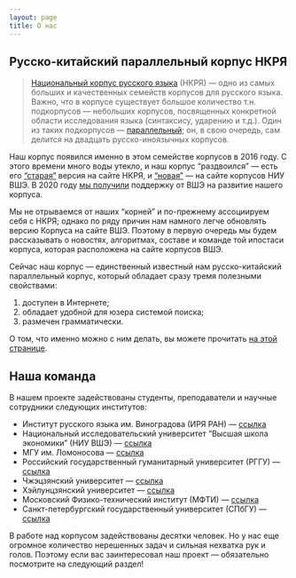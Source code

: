 ```yaml
---
layout: page
title: О нас
---
```


## Русско-китайский параллельный корпус НКРЯ
  > [Национальный корпус русского языка](http://www.ruscorpora.ru/new/) (НКРЯ) — одно из самых больших и качественных семейств корпусов для русского языка. Важно, что в корпусе существует большое количество т.н. подкорпусов — небольших корпусов, посвященных конкретной области исследования языка (синтаксису, ударению и т.д.). Один из таких подкорпусов — [параллельный](http://www.ruscorpora.ru/new/search-para-en.html); он, в свою очередь, сам делится на двадцать русско-иноязычных корпусов. 

Наш корпус появился именно в этом семействе корпусов в 2016 году. С этого времени много воды утекло, и наш корпус “раздвоился” — есть его [“старая”](http://www.ruscorpora.ru/old/search-para-zh.html) версия на сайте НКРЯ, и [“новая”](https://linghub.ru/rnc_parallel_chinese/search) — на сайте корпусов НИУ ВШЭ. В 2020 году [мы получили](https://studscience.hse.ru/news/348490285.html) поддержку от ВШЭ на развитие нашего корпуса.

Мы не отрываемся от наших “корней” и по-прежнему ассоциируем себя с НКРЯ; однако по ряду причин нам намного легче обновлять версию Корпуса на сайте ВШЭ. Поэтому в первую очередь мы будем рассказывать о новостях, алгоритмах, составе и команде той ипостаси корпуса, которая расположена на сайте корпусов ВШЭ.

Сейчас наш корпус — единственный известный нам русско-китайский параллельный корпус, который обладает сразу тремя полезными свойствами:
  1. доступен в Интернете; 
  2. обладает удобной для юзера системой поиска;
  3. размечен грамматически.

О том, что именно можно с ним делать, вы можете прочитать [на этой странице](https://docs.google.com/document/d/1grU6Mglob_RIVEVwU14gttaZMM4bIW7wxI8lN-Xi5vU/edit#heading=h.jxed6l1nutrn).

## Наша команда
В нашем проекте задействованы студенты, преподаватели и научные сотрудники следующих институтов:
- Институт русского языка им. Виноградова (ИРЯ РАН) — [ссылка](http://www.ruslang.ru/)
- Национальный исследовательский университет “Высшая школа экономики” (НИУ ВШЭ) — [ссылка](https://www.hse.ru/)
- МГУ им. Ломоносова — [ссылка](https://www.msu.ru/index.php)
- Российский государственный гуманитарный университет (РГГУ) — [ссылка](https://www.rsuh.ru/)
- Чжэцзянский университет — [ссылка](https://www.zju.edu.cn/english/)
- Хэйлунцзянский университет — [ссылка](http://www.hlju.edu.cn/)
- Московский Физико-технический институт (МФТИ) — [ссылка](https://mipt.ru/)
- Санкт-петербургский государственный университет (СПбГУ) — [ссылка](https://spbu.ru/)

В работе над корпусом задействованы десятки человек. Но у нас еще огромное количество нерешенных задач и сильная нехватка рук и голов. Поэтому если вас заинтересовал наш проект — обязательно посмотрите на следующий раздел!
